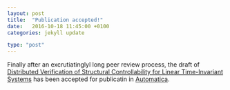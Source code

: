 ```yaml
---
layout: post
title:  "Publication accepted!"
date:   2016-10-18 11:45:00 +0100
categories: jekyll update

type: "post"
---
```


Finally after an excrutiatinglyl long peer review process, the draft of [Distributed Verification of Structural Controllability for Linear Time-Invariant Systems] has been accepted for publicatin in [Automatica].

[Distributed Verification of Structural Controllability for Linear Time-Invariant Systems]:/pub
[Automatica]:http://www.journals.elsevier.com/automatica/
